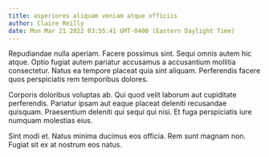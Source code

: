 ```yaml
---
title: asperiores aliquam veniam atque officiis
author: Claire Reilly
date: Mon Mar 21 2022 03:55:41 GMT-0400 (Eastern Daylight Time)
---
```

Repudiandae nulla aperiam. Facere possimus sint. Sequi omnis autem hic atque. Optio fugiat autem pariatur accusamus a accusantium mollitia consectetur. Natus ea tempore placeat quia sint aliquam. Perferendis facere quos perspiciatis rem temporibus dolores.

 Corporis doloribus voluptas ab. Qui quod velit laborum aut cupiditate perferendis. Pariatur ipsam aut eaque placeat deleniti recusandae quisquam. Praesentium deleniti qui sequi qui nisi. Et fuga perspiciatis iure numquam molestias eius.

 Sint modi et. Natus minima ducimus eos officia. Rem sunt magnam non. Fugiat sit ex at nostrum eos natus.